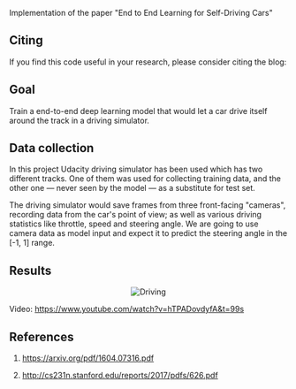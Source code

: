 
Implementation of the paper "End to End Learning for Self-Driving Cars"

## Citing

If you find this code useful in your research, please consider citing the blog:




## Goal

Train a end-to-end deep learning model that would let a car drive itself around the track in a driving simulator.

## Data collection

In this project Udacity driving simulator has been used which has two different tracks. One of them was used for collecting training data, and the other one — never seen by the model — as a substitute for test set.

The driving simulator would save frames from three front-facing "cameras", recording data from the car's point of view; as well as various driving statistics like throttle, speed and steering angle. We are going to use camera data as model input and expect it to predict the steering angle in the [-1, 1] range.

## Results

<p align="center">
  <img src="run.gif" alt="Driving"/>
</p>


Video: https://www.youtube.com/watch?v=hTPADovdyfA&t=99s
## References

1. https://arxiv.org/pdf/1604.07316.pdf

2. http://cs231n.stanford.edu/reports/2017/pdfs/626.pdf


